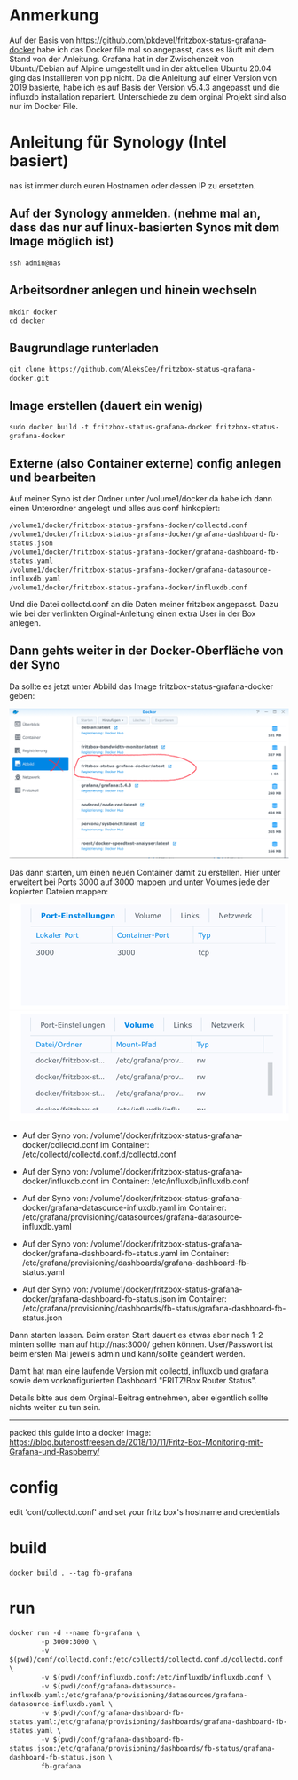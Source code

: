# Anmerkung
Auf der Basis von https://github.com/pkdevel/fritzbox-status-grafana-docker habe ich das Docker file mal so angepasst, dass es läuft mit dem Stand von der Anleitung. Grafana hat in der Zwischenzeit von Ubuntu/Debian auf Alpine umgestellt und in der aktuellen Ubuntu 20.04 ging das Installieren von pip nicht.
Da die Anleitung auf einer Version von 2019 basierte, habe ich es auf Basis der Version v5.4.3 angepasst und die influxdb installation repariert.
Unterschiede zu dem orginal Projekt sind also nur im Docker File.

# Anleitung für Synology (Intel basiert)

nas ist immer durch euren Hostnamen oder dessen IP zu ersetzten.

## Auf der Synology anmelden. (nehme mal an, dass das nur auf linux-basierten Synos mit dem Image möglich ist)
```
ssh admin@nas
```

## Arbeitsordner anlegen und hinein wechseln
```
mkdir docker
cd docker
```

## Baugrundlage runterladen
```
git clone https://github.com/AleksCee/fritzbox-status-grafana-docker.git
```

## Image erstellen (dauert ein wenig)
```
sudo docker build -t fritzbox-status-grafana-docker fritzbox-status-grafana-docker
```

## Externe (also Container externe) config anlegen und bearbeiten
Auf meiner Syno ist der Ordner unter /volume1/docker da habe ich dann einen Unterordner angelegt und alles aus conf hinkopiert:
```
/volume1/docker/fritzbox-status-grafana-docker/collectd.conf
/volume1/docker/fritzbox-status-grafana-docker/grafana-dashboard-fb-status.json
/volume1/docker/fritzbox-status-grafana-docker/grafana-dashboard-fb-status.yaml
/volume1/docker/fritzbox-status-grafana-docker/grafana-datasource-influxdb.yaml
/volume1/docker/fritzbox-status-grafana-docker/influxdb.conf
```

Und die Datei collectd.conf an die Daten meiner fritzbox angepasst. Dazu wie bei der verlinkten Orginal-Anleitung einen extra User in der Box anlegen.

## Dann gehts weiter in der Docker-Oberfläche von der Syno
Da sollte es jetzt unter Abbild das Image fritzbox-status-grafana-docker geben:

![Abbild](images/4F25782D-9151-4F42-BE53-082956BA4B6E.jpeg)

Das dann starten, um einen neuen Container damit zu erstellen. Hier unter erweitert bei Ports 3000 auf 3000 mappen und unter Volumes jede der kopierten Dateien mappen:

![Port](images/ADFFB937-65F9-4EFB-9ED4-9D7E7699C516.jpeg)
![Volumes](images/25EA6D5A-D0E6-4213-89AA-16C49465A461.jpeg)

* Auf der Syno von: /volume1/docker/fritzbox-status-grafana-docker/collectd.conf
 im Container: /etc/collectd/collectd.conf.d/collectd.conf

* Auf der Syno von: /volume1/docker/fritzbox-status-grafana-docker/influxdb.conf
 im Container: /etc/influxdb/influxdb.conf

* Auf der Syno von: /volume1/docker/fritzbox-status-grafana-docker/grafana-datasource-influxdb.yaml
 im Container: /etc/grafana/provisioning/datasources/grafana-datasource-influxdb.yaml

* Auf der Syno von: /volume1/docker/fritzbox-status-grafana-docker/grafana-dashboard-fb-status.yaml
 im Container: /etc/grafana/provisioning/dashboards/grafana-dashboard-fb-status.yaml

* Auf der Syno von: /volume1/docker/fritzbox-status-grafana-docker/grafana-dashboard-fb-status.json
 im Container: /etc/grafana/provisioning/dashboards/fb-status/grafana-dashboard-fb-status.json

Dann starten lassen. Beim ersten Start dauert es etwas aber nach 1-2 minten sollte man auf http://nas:3000/ gehen können.
User/Passwort ist beim ersten Mal jeweils admin und kann/sollte geändert werden.

Damit hat man eine laufende Version mit collectd, influxdb und grafana sowie dem vorkonfigurierten Dashboard "FRITZ!Box Router Status".

Details bitte aus dem Orginal-Beitrag entnehmen, aber eigentlich sollte nichts weiter zu tun sein.

---

packed this guide into a docker image:
https://blog.butenostfreesen.de/2018/10/11/Fritz-Box-Monitoring-mit-Grafana-und-Raspberry/

# config
edit 'conf/collectd.conf' and set your fritz box's hostname and credentials

# build
```
docker build . --tag fb-grafana
```

# run
```
docker run -d --name fb-grafana \
        -p 3000:3000 \
        -v $(pwd)/conf/collectd.conf:/etc/collectd/collectd.conf.d/collectd.conf \
        -v $(pwd)/conf/influxdb.conf:/etc/influxdb/influxdb.conf \
        -v $(pwd)/conf/grafana-datasource-influxdb.yaml:/etc/grafana/provisioning/datasources/grafana-datasource-influxdb.yaml \
        -v $(pwd)/conf/grafana-dashboard-fb-status.yaml:/etc/grafana/provisioning/dashboards/grafana-dashboard-fb-status.yaml \
        -v $(pwd)/conf/grafana-dashboard-fb-status.json:/etc/grafana/provisioning/dashboards/fb-status/grafana-dashboard-fb-status.json \
        fb-grafana
```

